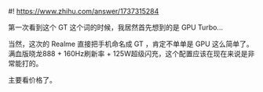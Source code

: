 #! https://www.zhihu.com/answer/1737315284


第一次看到这个 GT 这个词的时候，我居然首先想到的是 GPU Turbo...

当然，这次的 Realme 直接把手机命名成 GT ，肯定不单单是 GPU 这么简单了。 满血版晓龙888 + 160Hz刷新率 + 125W超级闪充，这个配置应该在现在来说是非常能打的。

主要看价格了。
